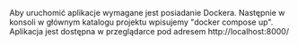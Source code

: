 Aby uruchomić aplikacje wymagane jest posiadanie Dockera.
Następnie w konsoli w głównym katalogu projektu wpisujemy "docker compose up".
Aplikacja jest dostępna w przeglądarce pod adresem http://localhost:8000/
